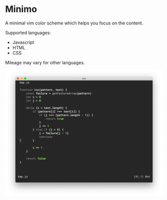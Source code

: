 # Minimo

A minimal vim color scheme which helps you focus on the content.

Supported languages:
- Javascript
- HTML
- CSS

Mileage may vary for other languages.

![Javascript preview screenshot](javascript.png)
